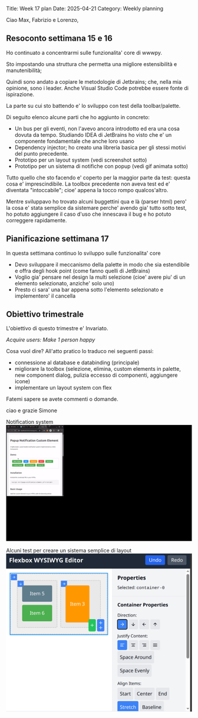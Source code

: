 Title: Week 17 plan
Date: 2025-04-21
Category: Weekly planning

Ciao Max, Fabrizio e Lorenzo,

## **Resoconto settimana 15 e 16**

Ho continuato a concentrarmi sulle funzionalita' core di wwwpy.

Sto impostando una struttura che permetta una migliore estensibilità e manutenibilità;

Quindi sono andato a copiare le metodologie di Jetbrains; che, nella mia opinione, sono i leader. Anche Visual Studio Code potrebbe essere fonte di ispirazione.

La parte su cui sto battendo e' lo sviluppo con test della toolbar/palette.

Di seguito elenco alcune parti che ho aggiunto in concreto:

- Un bus per gli eventi, non l'avevo ancora introdotto ed era una cosa dovuta da tempo. Studiando IDEA di JetBrains ho visto che e' un componente fondamentale che anche loro usano
- Dependency injector; ho creato una libreria basica per gli stessi motivi del punto precedente.
- Prototipo per un layout system (vedi screenshot sotto)
- Prototipo per un sistema di notifiche con popup (vedi gif animata sotto)

Tutto quello che sto facendo e' coperto per la maggior parte da test: questa cosa e' imprescindibile. La toolbox precedente non aveva test ed e' diventata "intoccabile"; cioe' appena la tocco rompo qualcos'altro.

Mentre sviluppavo ho trovato alcuni buggettini qua e là (parser html) pero' la cosa e' stata semplice da sistemare perche' avendo gia' tutto sotto test, ho potuto aggiungere il caso d'uso che innescava il bug e ho potuto correggere rapidamente.

## **Pianificazione settimana 17**

In questa settimana continuo lo sviluppo sulle funzionalita' core

- Devo sviluppare il meccanismo della palette in modo che sia estendibile e offra degli hook point (come fanno quelli di JetBrains)
- Voglio gia' pensare nel design la multi selezione (cioe' avere piu' di un elemento selezionato, anziche' solo uno)
- Presto ci sara' una bar appena sotto l'elemento selezionato e implementero' il cancella

## **Obiettivo trimestrale**

L'obiettivo di questo trimestre e' Invariato.

*Acquire users: Make 1 person happy*

Cosa vuol dire? All'atto pratico lo traduco nei seguenti passi:

- connessione al database e databinding (principale)
- migliorare la toolbox (selezione, elimina, custom elements in palette, new component dialog, pulizia eccesso di componenti, aggiungere icone)
- implementare un layout system con flex

Fatemi sapere se avete commenti o domande.

ciao e grazie
Simone

Notification system
![Notification system](week-2025-17--ii_m9sqjntq6.gif)

Alcuni test per creare un sistema semplice di layout
![Layout system tests](week-2025-17--ii_m9sqfqwd4.png)